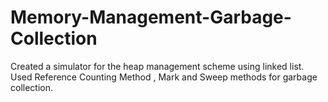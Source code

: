 # Memory-Management-Garbage-Collection
Created a simulator for the heap management scheme using linked list.
Used Reference Counting Method , Mark and Sweep  methods for garbage collection.
